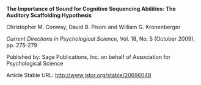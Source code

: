 **The Importance of Sound for Cognitive Sequencing Abilities: The Auditory Scaffolding Hypothesis**

  

Christopher M. Conway, David B. Pisoni and William G. Kronenberger

_Current Directions in Psychological Science_, Vol. 18, No. 5 \(October
2009\), pp. 275-279

Published by: Sage Publications, Inc. on behalf of Association for
Psychological Science

Article Stable URL: <http://www.jstor.org/stable/20696048>

